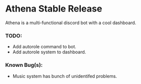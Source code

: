 # Athena Stable Release

Athena is a multi-functional discord bot with a cool dashboard.

### TODO:

- Add autorole command to bot.
- Add autorole system to dashboard.

### Known Bug(s):

- Music system has bunch of unidentifed problems.
